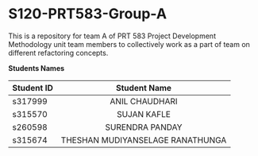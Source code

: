 # S120-PRT583-Group-A
This is a repository for team A of PRT 583 Project Development Methodology unit team members to collectively work as a part of team on different refactoring concepts. 

<strong> Students Names </strong>

| Student ID     | Student Name | 
| :---        |    :----:   |   
|     s317999  |   ANIL CHAUDHARI     |
|   s315570 |     SUJAN	KAFLE    | 
| s260598 | SURENDRA PANDAY |
| s315674 | THESHAN	MUDIYANSELAGE RANATHUNGA |
